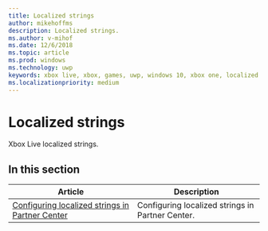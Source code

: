 ```yaml
---
title: Localized strings
author: mikehoffms
description: Localized strings.
ms.author: v-mihof
ms.date: 12/6/2018
ms.topic: article
ms.prod: windows
ms.technology: uwp
keywords: xbox live, xbox, games, uwp, windows 10, xbox one, localized strings
ms.localizationpriority: medium
---
```


# Localized strings

Xbox Live localized strings.


## In this section

| Article | Description |
|---------|-------------|
| [Configuring localized strings in Partner Center](../../../configure-xbl/dev-center/localized-strings.md) | Configuring localized strings in Partner Center. |
